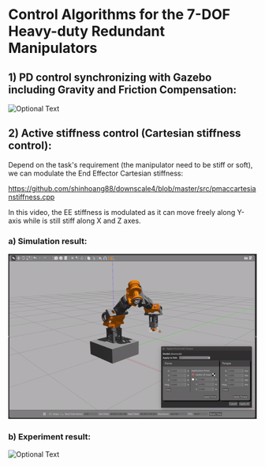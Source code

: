 # Control Algorithms for the 7-DOF Heavy-duty Redundant Manipulators
## 1) PD control synchronizing with Gazebo including Gravity and Friction Compensation:

![Optional Text](https://github.com/shinhoang88/media_files/blob/master/All7JointsPDcontrol1.gif)

## 2) Active stiffness control (Cartesian stiffness control):
Depend on the task's requirement (the manipulator need to be stiff or soft), we can modulate the End Effector Cartesian stiffness:

https://github.com/shinhoang88/downscale4/blob/master/src/pmaccartesianstiffness.cpp

In this video, the EE stiffness is modulated as it can move freely along Y-axis while is still stiff along X and Z axes.

### a) Simulation result:

![Optional Text](https://github.com/shinhoang88/media_files/blob/master/stiffness_largexz_smally.gif)

### b) Experiment result:

![Optional Text](https://github.com/shinhoang88/media_files/blob/master/FreelyAlongYaxis_StifferAlongXZAxis.gif)


